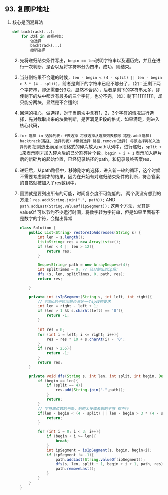 ## 93. 复原IP地址

1. 核心是回溯算法

   ```python
   def backtrack(...):
       for 选择 in 选择列表:
           做选择
           backtrack(...)
           撤销选择
   ```

   2. 先将递归结束条件写出，`begin == len`说明字符串以及遍历完，并且在进行一次判断，是否以及将字符串分为四串，成功，则结束。

   3. 当分割结果不合适的时候，`len - begin < (4 - split) || len - begin > 3 * (4 - split)`，前者是剩下的字符串已经不够分了，（如：还剩下两个字符串，却还需要分3块，显然不合适），后者是剩下的字符串太多，即使剩下的块中都含有最多的三个字符，也分不完，（如：剩下1111111111，却只能分两块，显然是不合适的）

   4. 回溯的核心，做选择，对于当前块中含有1，2，3个字符的情况进行选择，先对截取出来的块做判断，是否满足IP段的格式，如果满足，则进入核心代码，

   5. `for 选择 in 选择列表:
       #做选择
       将该选择从选择列表移除
       路径.add(选择)
       backtrack(路径, 选择列表)
       #撤销选择
       路径.remove(选择)
       将该选择再加入选择列表`
   		把刚选出满足ip段格式的碎片放入path队列中，进行递归，`split + 1`来表示刚才加入碎片后的已分割碎片个数，`begin + i + 1` 表示加入碎片后的新碎片的起始位置，已经记录路径的path，和记录最终答案res，
   	
   6. 递归后，从path路径中，移除刚才的选择，进入新一轮的循环，这个时候不需要考虑刚才的结果，因为在开始有对递归结束条件的判断，符合答案的自然就被加入了res数组中，

   7. 回溯就是要列出所有的可能，时间复杂度不可能低的。
   两个我没有想到的方法：`res.add(String.join(".", path));` AND `path.addLast(String.valueOf(ipSegment));` 这两个方法，尤其是valueOf 可以节约不少运行时间，将数字转为字符串，但是如果里面有不是数字的字符，会抛出异常

       ```java
       class Solution {
           public List<String> restoreIpAddresses(String s) {
               int len = s.length();
               List<String> res = new ArrayList<>();
               if (len < 4 || len > 12){
                   return res;
               }
       
               Deque<String> path = new ArrayDeque<>(4);
               int splitTimes = 0; // 已分割出的ip段;
               dfs (s, len, splitTimes, 0, path, res);
               return res;
       
           }
       
           private int isIpSegment(String s, int left, int right){
               // 判断s的子区间是否满足一个ip段的要求
               int len = right - left + 1;
               if (len > 1 && s.charAt(left) == '0'){
                   return -1;
               }
               
               int res = 0;
               for (int i = left; i <= right; i++){
                   res = res * 10 + s.charAt(i) - '0';
               }
               if (res > 255){
                   return -1;
               }
               return res;
           }
       
           private void dfs(String s, int len, int split, int begin, Deque<String> path, List<String> res){
               if (begin == len){
                   if (split == 4){
                       res.add(String.join(".",path));
                   }
                   return;
               }
               // 字符串位数的判断，剩的太多或者剩的不够 都不行
               if(len - begin < (4 - split) || len - begin > 3 * (4 - split)){
                   return;
               }
       
               for (int i = 0; i < 3; i++){
                   if (begin + i >= len){
                       break;
                   }
                   int ipSegment = isIpSegment(s, begin, begin+i);
                   if (ipSegment != -1){
                       path.addLast(String.valueOf(ipSegment));
                       dfs(s, len, split + 1, begin + i + 1, path, res);
                       path.removeLast();
                   }
               }
           }
       }
       ```

       
